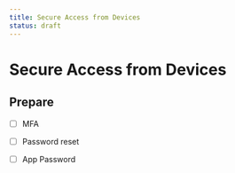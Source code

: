 ```yaml
---
title: Secure Access from Devices
status: draft
---
```


# Secure Access from Devices

## Prepare

- [ ] MFA
- [ ] Password reset
- [ ] App Password

